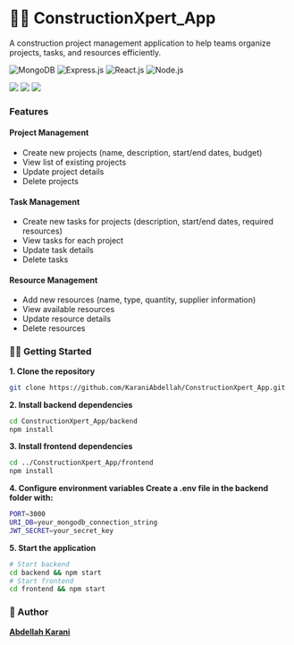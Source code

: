 # 👷‍♂️ ConstructionXpert_App
A construction project management application to help teams organize projects, tasks, and resources efficiently.

![MongoDB](https://img.shields.io/badge/MongoDB-4EA94B?style=for-the-badge&logo=mongodb&logoColor=white)
![Express.js](https://img.shields.io/badge/Express.js-404D59?style=for-the-badge&logo=express&logoColor=white)
![React.js](https://img.shields.io/badge/React.js-20232A?style=for-the-badge&logo=react&logoColor=61DAFB)
![Node.js](https://img.shields.io/badge/Node.js-43853D?style=for-the-badge&logo=node.js&logoColor=white)


<img src="main.png">
<img src="auth.png">
<img src="home.png">


### Features

#### Project Management

<ul>
    <li>Create new projects (name, description, start/end dates, budget) </li>
    <li>View list of existing projects</li>
    <li>Update project details</li>
    <li>Delete projects</li>
</ul>

#### Task Management

<ul>
    <li> Create new tasks for projects (description, start/end dates, required resources) </li>
    <li>View tasks for each project</li>
    <li>Update task details</li>
    <li>Delete tasks</li>
</ul>

#### Resource Management

<ul>
    <li>Add new resources (name, type, quantity, supplier information)</li>
    <li>View available resources</li>
    <li>Update resource details</li>
    <li>Delete resources</li>
</ul>

### 👨‍💻 Getting Started 

<b>1. Clone the repository</b>

```bash
git clone https://github.com/KaraniAbdellah/ConstructionXpert_App.git
```

<b>2. Install backend dependencies</b>

```bash
cd ConstructionXpert_App/backend
npm install
```

<b>3. Install frontend dependencies</b>

```bash
cd ../ConstructionXpert_App/frontend
npm install
```


<b>4. Configure environment variables Create a .env file in the backend folder with:</b>

```bash
PORT=3000
URI_DB=your_mongodb_connection_string
JWT_SECRET=your_secret_key
```

<b>5. Start the application</b>

```bash
# Start backend
cd backend && npm start
# Start frontend
cd frontend && npm start
```

### 👥 Author

**<a href="https://www.linkedin.com/in/abdellah-karani-965928294/">Abdellah Karani</a>**
